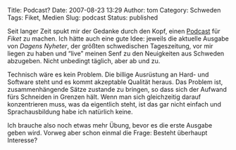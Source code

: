 Title: Podcast?
Date: 2007-08-23 13:29
Author: tom
Category: Schweden
Tags: Fiket, Medien
Slug: podcast
Status: published

Seit langer Zeit spukt mir der Gedanke durch den Kopf, einen
[Podcast](http://de.wikipedia.org/wiki/Podcast) für *Fiket* zu machen.
Ich hätte auch eine gute Idee: jeweils die aktuelle Ausgabe von *Dagens
Nyheter*, der größten schwedischen Tageszeitung, vor mir liegen zu haben
und “live” meinen Senf zu den Neuigkeiten aus Schweden abzugeben. Nicht
unbedingt täglich, aber ab und zu.

Technisch wäre es kein Problem. Die billige Ausrüstung an Hard- und
Software steht und es kommt akzeptable Qualität heraus. Das Problem ist,
zusammenhängende Sätze zustande zu bringen, so dass sich der Aufwand
fürs Schneiden in Grenzen hält. Wenn man sich gleichzeitig darauf
konzentrieren muss, was da eigentlich steht, ist das gar nicht einfach
und Sprachausbildung habe ich natürlich keine.

Ich brauche also noch etwas mehr Übung, bevor es die erste Ausgabe geben
wird. Vorweg aber schon einmal die Frage: Besteht überhaupt Interesse?

